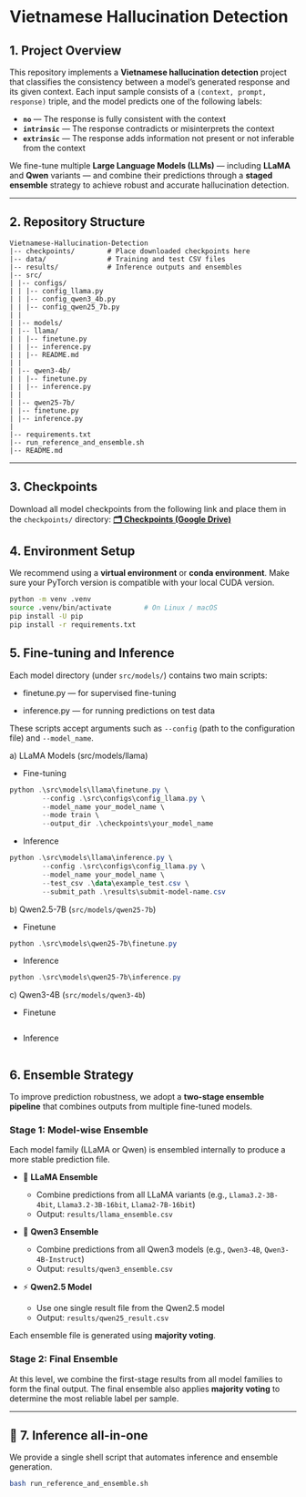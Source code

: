 # Vietnamese Hallucination Detection

## 1. Project Overview

This repository implements a **Vietnamese hallucination detection** project that classifies the consistency between a model’s generated response and its given context.
Each input sample consists of a `(context, prompt, response)` triple, and the model predicts one of the following labels:

- **`no`** — The response is fully consistent with the context
- **`intrinsic`** — The response contradicts or misinterprets the context
- **`extrinsic`** — The response adds information not present or not inferable from the context

We fine-tune multiple **Large Language Models (LLMs)** — including **LLaMA** and **Qwen** variants — and combine their predictions through a **staged ensemble** strategy to achieve robust and accurate hallucination detection.

---

## 2. Repository Structure
```
Vietnamese-Hallucination-Detection
|-- checkpoints/        # Place downloaded checkpoints here
|-- data/               # Training and test CSV files
|-- results/            # Inference outputs and ensembles
|-- src/
| |-- configs/
| | |-- config_llama.py
| | |-- config_qwen3_4b.py
| | |-- config_qwen25_7b.py
| |
| |-- models/
| |-- llama/
| | |-- finetune.py
| | |-- inference.py
| | |-- README.md
| |
| |-- qwen3-4b/
| | |-- finetune.py
| | |-- inference.py
| |
| |-- qwen25-7b/
| |-- finetune.py
| |-- inference.py
|
|-- requirements.txt
|-- run_reference_and_ensemble.sh
|-- README.md
```

---

## 3. Checkpoints

Download all model checkpoints from the following link and place them in the `checkpoints/` directory: [**🗂️ Checkpoints (Google Drive)**](https://drive.google.com/drive/u/4/folders/16LOiPlNrREaae_moJL0dNZipGPTmLboJ)


## 4. Environment Setup

We recommend using a **virtual environment** or **conda environment**.
Make sure your PyTorch version is compatible with your local CUDA version.

```bash
python -m venv .venv
source .venv/bin/activate        # On Linux / macOS
pip install -U pip
pip install -r requirements.txt
```

## 5. Fine-tuning and Inference
Each model directory (under ```src/models/```) contains two main scripts:

- finetune.py — for supervised fine-tuning

- inference.py — for running predictions on test data

These scripts accept arguments such as ```--config``` (path to the configuration file) and ```--model_name```.

a) LLaMA Models (src/models/llama)

- Fine-tuning

```powershell
python .\src\models\llama\finetune.py \
        --config .\src\configs\config_llama.py \
        --model_name your_model_name \
        --mode train \
        --output_dir .\checkpoints\your_model_name
```

- Inference

```powershell
python .\src\models\llama\inference.py \
        --config .\src\configs\config_llama.py \
        --model_name your_model_name \
        --test_csv .\data\example_test.csv \
        --submit_path .\results\submit-model-name.csv
```

b) Qwen2.5-7B (`src/models/qwen25-7b`)
- Finetune
```powershell
python .\src\models\qwen25-7b\finetune.py
```
- Inference
```powershell
python .\src\models\qwen25-7b\inference.py
```

c) Qwen3-4B (`src/models/qwen3-4b`)

- Finetune
```powershell


```
- Inference
```powershell


```

## 6. Ensemble Strategy

To improve prediction robustness, we adopt a **two-stage ensemble pipeline** that combines outputs from multiple fine-tuned models.

### Stage 1: Model-wise Ensemble

Each model family (LLaMA or Qwen) is ensembled internally to produce a more stable prediction file.

- 🦙 **LLaMA Ensemble**
  - Combine predictions from all LLaMA variants (e.g., `Llama3.2-3B-4bit`, `Llama3.2-3B-16bit`, `Llama2-7B-16bit`)
  - Output: `results/llama_ensemble.csv`

- 🧬 **Qwen3 Ensemble**
  - Combine predictions from all Qwen3 models (e.g., `Qwen3-4B`, `Qwen3-4B-Instruct`)
  - Output: `results/qwen3_ensemble.csv`

- ⚡ **Qwen2.5 Model**
  - Use one single result file from the Qwen2.5 model
  - Output: `results/qwen25_result.csv`

Each ensemble file is generated using **majority voting**.


### Stage 2: Final Ensemble

At this level, we combine the first-stage results from all model families to form the final output. The final ensemble also applies **majority voting** to determine the most reliable label per sample.

---

## 🚀 7. Inference all-in-one

We provide a single shell script that automates inference and ensemble generation.

```bash
bash run_reference_and_ensemble.sh
```

